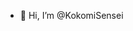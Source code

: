 - 👋 Hi, I’m @KokomiSensei

<!---
KokomiSensei/KokomiSensei is a ✨ special ✨ repository because its `README.md` (this file) appears on your GitHub profile.
You can click the Preview link to take a look at your changes.
--->

